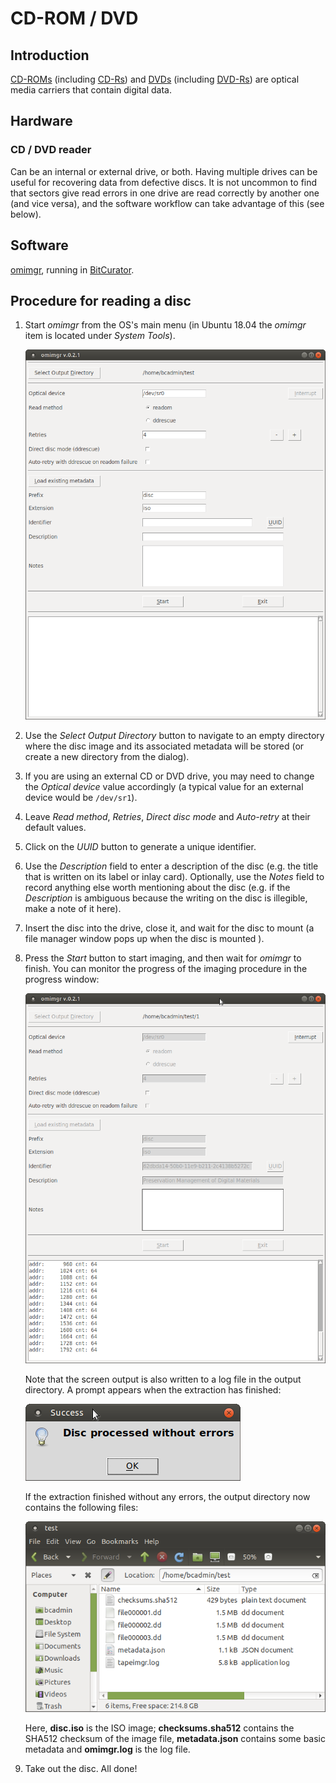 # CD-ROM / DVD

## Introduction

[CD-ROMs](https://www.wikidata.org/wiki/Q7982) (including [CD-Rs](https://www.wikidata.org/wiki/Q420778)) and [DVDs](https://www.wikidata.org/wiki/Q5294) (including [DVD-Rs](https://www.wikidata.org/wiki/Q1071697)) are optical media carriers that contain digital data.

## Hardware

### CD / DVD reader

Can be an internal or external drive, or both. Having multiple drives can be useful for recovering data from defective discs. It is not uncommon to find that sectors give read errors in one drive are read correctly by another one (and vice versa), and the software workflow can take advantage of this (see below).

## Software

[omimgr](https://github.com/KBNLresearch/omimgr), running in [BitCurator](https://bitcurator.net/).

## Procedure for reading a disc

1. Start *omimgr* from the OS's main menu (in Ubuntu 18.04 the *omimgr* item is located under *System Tools*).

    ![](./img/omimgr-1.png)

2. Use the *Select Output Directory* button to navigate to an empty directory where the disc image and its associated metadata will be stored (or create a new directory from the dialog).

3. If you are using an external CD or DVD drive, you may need to change the *Optical device* value accordingly (a typical value for an external device would be `/dev/sr1`).

4. Leave *Read method*, *Retries*, *Direct disc mode* and *Auto-retry* at their default values.

5. Click on the *UUID* button to generate a unique identifier.

6. Use the *Description* field to enter a description of the disc (e.g. the title that is written on its label or inlay card). Optionally, use the *Notes* field to record anything else worth mentioning about the disc (e.g. if the *Description* is ambiguous because the writing on the disc is illegible, make a note of it here).

7. Insert the disc into the drive, close it, and wait for the disc to mount (a file manager window pops up when the disc is mounted ).

9. Press the *Start* button to start imaging, and then wait for *omimgr* to finish. You can monitor the progress of the imaging procedure in the progress window:

    ![](./img/omimgr-2.png)

    Note that the screen output is also written to a log file in the output directory. A prompt appears when the extraction has finished:

    ![](./img/omimgr-success.png)

    If the extraction finished without any errors, the output directory now contains the following files:

    ![](./img/tapeimgr-files.png)

    Here, **disc.iso** is the ISO image; **checksums.sha512** contains the SHA512 checksum of the image file, **metadata.json** contains some basic metadata and **omimgr.log** is the log file.


11. Take out the disc. All done!


